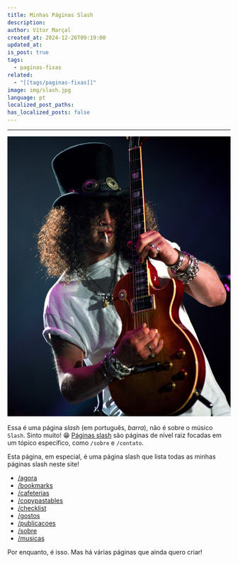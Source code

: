 ```yaml
---
title: Minhas Páginas Slash
description: 
author: Vítor Marçal
created_at: 2024-12-26T09:19:00
updated_at: 
is_post: true
tags:
  - paginas-fixas
related:
  - "[[tags/paginas-fixas]]"
image: img/slash.jpg
language: pt
localized_post_paths: 
has_localized_posts: false
---
```

----

![slash](img/slash.jpg)

Essa é uma página _slash_ (em português, _barra_), não é sobre o músico `Slash`. Sinto muito! 😁 [Páginas slash](https://slashpages.net/) são páginas de nível raiz focadas em um tópico específico, como `/sobre` e `/contato`.

Esta página, em especial, é uma página slash que lista todas as minhas páginas slash neste site!

* [/agora](agora)
* [/bookmarks](bookmarks)
* [/cafeterias](cafeterias)
* [/copypastables](copypastables)
* [/checklist](checklist)
* [/gostos](gostos)
* [/publicacoes](publicacoes)
* [/sobre](sobre)
* [/musicas](musicas)

Por enquanto, é isso. Mas há várias páginas que ainda quero criar!